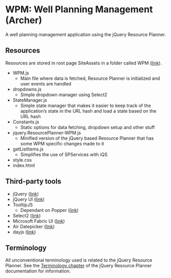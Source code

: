 # WPM: Well Planning Management (Archer)
A well planning management application using the jQuery Resource Planner.

## Resources 
Resources are stored in root page SiteAssets in a folder called WPM ([link](https://archer.signin.no/SiteAssets/Forms/AllItems.aspx?RootFolder=%2FSiteAssets%2FWPM&FolderCTID=0x012000C7E410989548A14DB5B78F0F67452B8F&View=%7BFCED0165%2D2F8B%2D44E0%2D8F84%2DBD66768047A9%7D)). 

- WPM.js 
	- Main file where data is fetched, Resource Planner is initialized and user events are handled 
- dropdowns.js 
	- Simple dropdown manager using Select2 
- StateManager.js 
	- Simple state manager that makes it easier to keep track of the application’s state in the URL hash and load a state based on the URL hash 
- Constants.js 
	- Static options for data fetching, dropdown setup and other stuff 
- jquery.ResourcePlanner-WPM.js 
	- Minified version of the jQuery based Resource Planner that has some WPM specific changes made to it 
- getListItems.js 
	- Simplifies the use of SPServices with iQS 
- style.css 
- index.html

## Third-party tools
- jQuery ([link](https://jquery.com/))
- jQuery UI ([link](https://jqueryui.com/))
- TooltipJS
	- Dependant on Popper ([link](https://popper.js.org/docs/v2/))
- Select2 ([link](https://select2.org/))
- Microsoft Fabric UI ([link](https://developer.microsoft.com/en-us/fabric-js))
- Air Datepicker ([link](http://t1m0n.name/air-datepicker/docs/))
- dayjs ([link](https://day.js.org/))

## Terminology
All unconventional terminology used is related to the jQuery Resource Planner. See the [Terminology chapter](http://localhost:3000/#/resource-planner/introduction?id=terminology) of the jQuery Resource Planner documentation for information. 